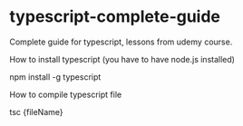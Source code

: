 # typescript-complete-guide
Complete guide for typescript, lessons from udemy course.

How to install typescript (you have to have node.js installed)

npm install -g typescript

How to compile typescript file

tsc {fileName}